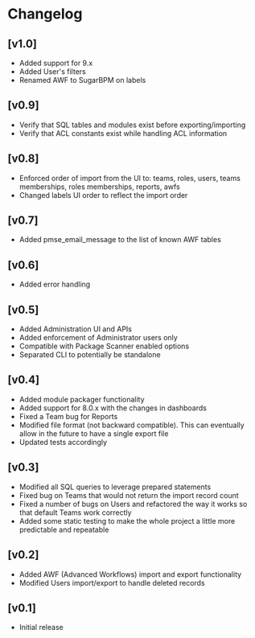 # Changelog

## [v1.0]
- Added support for 9.x
- Added User's filters
- Renamed AWF to SugarBPM on labels

## [v0.9]
- Verify that SQL tables and modules exist before exporting/importing
- Verify that ACL constants exist while handling ACL information

## [v0.8]
- Enforced order of import from the UI to: teams, roles, users, teams memberships, roles memberships, reports, awfs
- Changed labels UI order to reflect the import order

## [v0.7]
- Added pmse_email_message to the list of known AWF tables

## [v0.6]
- Added error handling

## [v0.5]
- Added Administration UI and APIs
- Added enforcement of Administrator users only
- Compatible with Package Scanner enabled options
- Separated CLI to potentially be standalone

## [v0.4]
- Added module packager functionality
- Added support for 8.0.x with the changes in dashboards
- Fixed a Team bug for Reports
- Modified file format (not backward compatible). This can eventually allow in the future to have a single export file
- Updated tests accordingly

## [v0.3]
- Modified all SQL queries to leverage prepared statements
- Fixed bug on Teams that would not return the import record count
- Fixed a number of bugs on Users and refactored the way it works so that default Teams work correctly
- Added some static testing to make the whole project a little more predictable and repeatable

## [v0.2]
- Added AWF (Advanced Workflows) import and export functionality
- Modified Users import/export to handle deleted records

## [v0.1]
- Initial release
